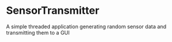 # SensorTransmitter
A simple threaded application generating random sensor data and transmitting them to a GUI
